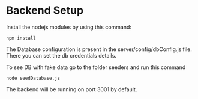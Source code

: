 # Backend Setup

Install the nodejs modules by using this command:

`npm install`

The Database configuration is present in the server/config/dbConfig.js file. There you can set the db credentials details.

To see DB with fake data go to the folder seeders and run this command

`node seedDatabase.js`

The backend will be running on port 3001 by default.

